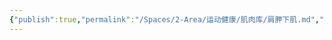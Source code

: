 ```yaml
---
{"publish":true,"permalink":"/Spaces/2-Area/运动健康/肌肉库/肩胛下肌.md","created":"2025-07-29T23:04:11.235+08:00","modified":"2025-07-29T23:04:11.271+08:00","cssclasses":""}
---
```


